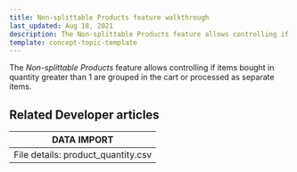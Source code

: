 ```yaml
---
title: Non-splittable Products feature walkthrough
last_updated: Aug 18, 2021
description: The Non-splittable Products feature allows controlling if items boutght in quantity greater than 1 are grouped in the cart or processed as separate items.
template: concept-topic-template
---
```


The _Non-splittable Products_ feature allows controlling if items bought in quantity greater than 1 are grouped in the cart or processed as separate items.

<!--
To learn more about the feature and to find out how end users use it, see [Non-splittable Products feature overview](https://documentation.spryker.com/docs/non-splittable-products-feature-overview) for business users.
-->

## Related Developer articles

| DATA IMPORT |
|---------|
|File details: product_quantity.csv |
